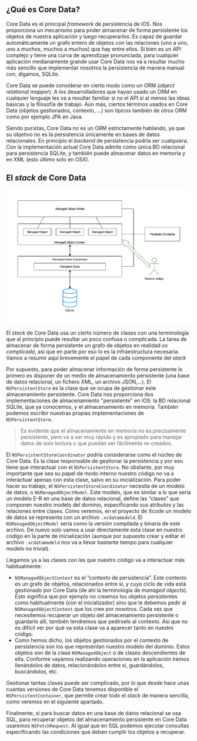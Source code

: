 
## ¿Qué es Core Data?

Core Data es el principal *framework* de persistencia de iOS. Nos proporciona un mecanismo para poder almacenar de forma persistente los objetos de nuestra aplicación y luego recuperarlos. Es capaz de guardar automáticamente un grafo entero de objetos con las relaciones (uno a uno, uno a muchos, muchos a muchos) que hay entre ellos. Si bien es un API complejo y tiene una curva de aprendizaje pronunciada, para cualquier aplicación medianamente grande usar Core Data nos va a resultar mucho más sencillo que implementar nosotros la persistencia de manera manual con, digamos, SQLite.

Core Data se puede considerar en cierto modo como un ORM (*object relational mapper*). A los desarrolladores que hayan usado un ORM en cualquier lenguaje les va a resultar familiar si no el API sí al menos las ideas básicas y la filosofía de trabajo. Aún más, ciertos términos usados en Core Data (objetos gestionados, contexto, ...) son típicos también de otros ORM como por ejemplo JPA en Java. 

Siendo puristas, Core Data no es un ORM estrictamente hablando, ya que su objetivo no es la persistencia únicamente en bases de datos relacionales. En principio el *backend* de persistencia podría ser cualquiera. Con la implementación actual Core Data admite como única BD relacional para persistencia SQLite, y también puede almacenar datos en memoria y en XML (esto último solo en OSX).

## El *stack* de Core Data

![](img/core_data_stack.png)

El *stack* de Core Data usa un cierto número de clases con una terminología que al principio puede resultar un poco confusa o complicada. La tarea de almacenar de forma persistente un grafo de objetos en realidad *es complicada*, así que en parte por eso lo es la infraestructura necesaria. Vamos a resumir aquí brevemente el papel de cada componente del *stack*

Por supuesto,  para poder almacenar información de forma persistente lo primero es disponer de un medio de almacenamiento persistente (una base de datos relacional, un fichero XML, un archivo JSON,…). El `NSPersistentStore` es la clase que se ocupa de gestionar este almacenamiento persistente. Core Data nos proporciona dos implementaciones de almacenamiento "persistente" en iOS: la BD relacional SQLite, que ya conocemos, y el almacenamiento en memoria. También podemos escribir nuestras propias implementaciones de `NSPersistentStore`.

> Es evidente que el almacenamiento en memoria no es precisamente persistente, pero va a ser muy rápido y es apropiado para manejar datos de solo lectura o que puedan ser fácilmente re-creados. 

El `NSPersistentStoreCoordinator` podría considerarse como el núcleo de Core Data. Es la clase responsable de gestionar la persistencia y por eso tiene que interactuar con el `NSPersistentStore`. No obstante, por muy importante que sea su papel de modo interno nuestro código no va a interactuar apenas con esta clase, salvo en su inicialización. Para poder hacer su trabajo, el `NSPersistentStoreCoordinator` necesita de un modelo de datos, o `NSManagedObjectModel`. Este modelo, que es similar a lo que sería un modelo E-R en una base de datos relacional, define las “clases” que componen nuestro modelo del dominio, especificando sus atributos y las relaciones entre clases. Como veremos, en el proyecto de Xcode un modelo de datos se representa con un archivo `.xcdatamodeld`. El `NSManagedObjectModel` sería como la versión compilada y binaria de este archivo. De nuevo solo vamos a usar directamente esta clase en nuestro código en la parte de inicialización (aunque por supuesto crear y editar el archivo `.xcdatamodeld` nos va a llevar bastante tiempo para cualquier modelo no trivial). 

Llegamos ya a las clases con las que nuestro código va a interactuar más habitualmente:

- `NSManagedObjectContext` es el “contexto de persistencia”. Este contexto es un grafo de objetos, relacionados entre sí, y cuyo ciclo de vida está gestionado por Core Data (de ahí la terminología de *managed objects*). Esto significa que por ejemplo no creamos los objetos persistentes como habitualmente (con el inicializador) sino que le debemos pedir al  `NSManagedObjectContext` que los cree por nosotros. Cada vez que necesitemos recuperar un objeto del almacenamiento persistente o guardarlo allí, también tendremos que pedírselo al contexto. Así que no es difícil ver por qué va esta clase va a aparecer tanto en nuestro código.
- Como hemos dicho, los objetos gestionados por el contexto de persistencia son los que representan nuestro modelo del dominio. Estos objetos son de la clase `NSManagedObject` o de clases descendientes de ella. Conforme vayamos realizando operaciones en la aplicación iremos llenándolos de datos, relacionándolos entre sí, guardándolos, buscándolos, etc.

Gestionar tantas clases puede ser complicado, por lo que desde hace unas cuantas versiones de Core Data tenemos disponible el `NSPersistentContainer`, que permite crear todo el *stack* de manera sencilla, como veremos en el siguiente apartado.

Finalmente, si para buscar datos en una base de datos relacional se usa SQL, para recuperar objetos del almacenamiento persistente en Core Data usaremos `NSFetchRequest`. Al igual que en SQL podemos ejecutar consultas especificando las condiciones que deben cumplir los objetos a recuperar.







